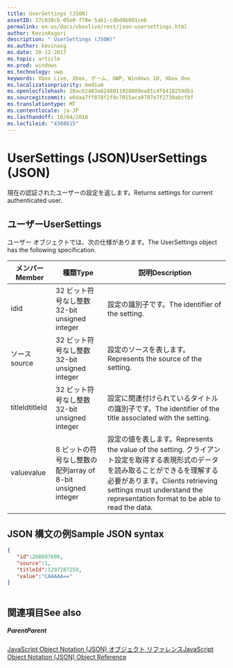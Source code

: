 ```yaml
---
title: UserSettings (JSON)
assetID: 17c030cb-05e0-f78e-5ab1-cdbd8b801ceb
permalink: en-us/docs/xboxlive/rest/json-usersettings.html
author: KevinAsgari
description: " UserSettings (JSON)"
ms.author: kevinasg
ms.date: 20-12-2017
ms.topic: article
ms.prod: windows
ms.technology: uwp
keywords: Xbox Live, Xbox, ゲーム, UWP, Windows 10, Xbox One
ms.localizationpriority: medium
ms.openlocfilehash: 20ac62403a8248011928089ea81cdf6418259db1
ms.sourcegitcommit: e6daa7ff878f2f0c7015aca9787e7f2730abcfbf
ms.translationtype: MT
ms.contentlocale: ja-JP
ms.lasthandoff: 10/04/2018
ms.locfileid: "4308615"
---
```

# <a name="usersettings-json"></a><span data-ttu-id="dd3b2-104">UserSettings (JSON)</span><span class="sxs-lookup"><span data-stu-id="dd3b2-104">UserSettings (JSON)</span></span>
<span data-ttu-id="dd3b2-105">現在の認証されたユーザーの設定を返します。</span><span class="sxs-lookup"><span data-stu-id="dd3b2-105">Returns settings for current authenticated user.</span></span> 
<a id="ID4EN"></a>

 
## <a name="usersettings"></a><span data-ttu-id="dd3b2-106">ユーザー</span><span class="sxs-lookup"><span data-stu-id="dd3b2-106">UserSettings</span></span>
 
<span data-ttu-id="dd3b2-107">ユーザー オブジェクトでは、次の仕様があります。</span><span class="sxs-lookup"><span data-stu-id="dd3b2-107">The UserSettings object has the following specification.</span></span>
 
| <span data-ttu-id="dd3b2-108">メンバー</span><span class="sxs-lookup"><span data-stu-id="dd3b2-108">Member</span></span>| <span data-ttu-id="dd3b2-109">種類</span><span class="sxs-lookup"><span data-stu-id="dd3b2-109">Type</span></span>| <span data-ttu-id="dd3b2-110">説明</span><span class="sxs-lookup"><span data-stu-id="dd3b2-110">Description</span></span>| 
| --- | --- | --- | 
| <span data-ttu-id="dd3b2-111">id</span><span class="sxs-lookup"><span data-stu-id="dd3b2-111">id</span></span>| <span data-ttu-id="dd3b2-112">32 ビット符号なし整数</span><span class="sxs-lookup"><span data-stu-id="dd3b2-112">32-bit unsigned integer</span></span>| <span data-ttu-id="dd3b2-113">設定の識別子です。</span><span class="sxs-lookup"><span data-stu-id="dd3b2-113">The identifier of the setting.</span></span>| 
| <span data-ttu-id="dd3b2-114">ソース</span><span class="sxs-lookup"><span data-stu-id="dd3b2-114">source</span></span>| <span data-ttu-id="dd3b2-115">32 ビット符号なし整数</span><span class="sxs-lookup"><span data-stu-id="dd3b2-115">32-bit unsigned integer</span></span>| <span data-ttu-id="dd3b2-116">設定のソースを表します。</span><span class="sxs-lookup"><span data-stu-id="dd3b2-116">Represents the source of the setting.</span></span> | 
| <span data-ttu-id="dd3b2-117">titleId</span><span class="sxs-lookup"><span data-stu-id="dd3b2-117">titleId</span></span>| <span data-ttu-id="dd3b2-118">32 ビット符号なし整数</span><span class="sxs-lookup"><span data-stu-id="dd3b2-118">32-bit unsigned integer</span></span>| <span data-ttu-id="dd3b2-119">設定に関連付けられているタイトルの識別子です。</span><span class="sxs-lookup"><span data-stu-id="dd3b2-119">The identifier of the title associated with the setting.</span></span> | 
| <span data-ttu-id="dd3b2-120">value</span><span class="sxs-lookup"><span data-stu-id="dd3b2-120">value</span></span>| <span data-ttu-id="dd3b2-121">8 ビットの符号なし整数の配列</span><span class="sxs-lookup"><span data-stu-id="dd3b2-121">array of 8-bit unsigned integer</span></span>| <span data-ttu-id="dd3b2-122">設定の値を表します。</span><span class="sxs-lookup"><span data-stu-id="dd3b2-122">Represents the value of the setting.</span></span> <span data-ttu-id="dd3b2-123">クライアント設定を取得する表現形式のデータを読み取ることができるを理解する必要があります。</span><span class="sxs-lookup"><span data-stu-id="dd3b2-123">Clients retrieving settings must understand the representation format to be able to read the data.</span></span> | 
  
<a id="ID4EJC"></a>

 
## <a name="sample-json-syntax"></a><span data-ttu-id="dd3b2-124">JSON 構文の例</span><span class="sxs-lookup"><span data-stu-id="dd3b2-124">Sample JSON syntax</span></span>
 

```json
{
   "id":268697600,
   "source":1,
   "titleId":1297287259,
   "value":"CAAAAA=="
}
    
```

  
<a id="ID4ESC"></a>

 
## <a name="see-also"></a><span data-ttu-id="dd3b2-125">関連項目</span><span class="sxs-lookup"><span data-stu-id="dd3b2-125">See also</span></span>
 
<a id="ID4EUC"></a>

 
##### <a name="parent"></a><span data-ttu-id="dd3b2-126">Parent</span><span class="sxs-lookup"><span data-stu-id="dd3b2-126">Parent</span></span> 

[<span data-ttu-id="dd3b2-127">JavaScript Object Notation (JSON) オブジェクト リファレンス</span><span class="sxs-lookup"><span data-stu-id="dd3b2-127">JavaScript Object Notation (JSON) Object Reference</span></span>](atoc-xboxlivews-reference-json.md)

   